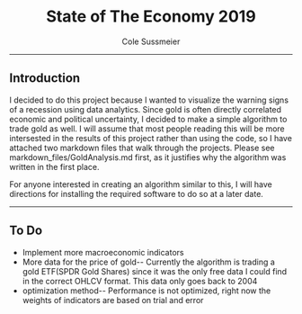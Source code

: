 # <center> State of The Economy 2019</center>

<center>Cole Sussmeier</center>

---

## Introduction 

I decided to do this project because I wanted to visualize the warning signs of a recession using data analytics. Since gold is often directly correlated economic and political uncertainty, I decided to make a simple algorithm to trade gold as well. I will assume that most people reading this will be more intersested in the results of this project rather than using the code, so I have attached two markdown files that walk through the projects. Please see markdown_files/GoldAnalysis.md first, as it justifies why the algorithm was written in the first place.

For anyone interested in creating an algorithm similar to this, I will have directions for installing the required software to do so at a later date. 

--- 

## To Do
* Implement more macroeconomic indicators
* More data for the price of gold-- Currently the algorithm is trading a gold ETF(SPDR Gold Shares) since it was the only free data I could find in the correct OHLCV format. This data only goes back to 2004
* optimization method-- Performance is not optimized, right now the weights of indicators are based on trial and error